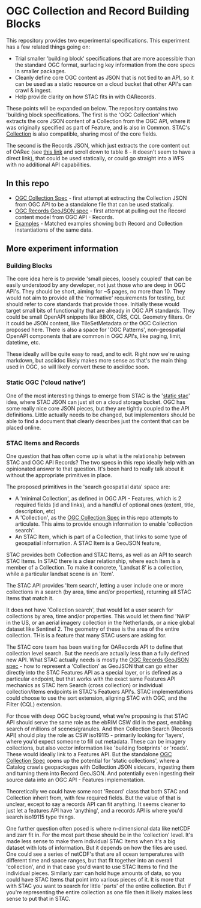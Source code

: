 # OGC Collection and Record Building Blocks

This repository provides two experimental specifications. This experiment has a few related things going on:

* Trial smaller 'building block' specifications that are more accessible than the standard OGC format, surfacing key information from the core specs in smaller packages.
* Cleanly define core OGC content as JSON that is not tied to an API, so it can be used as a static resource on a cloud bucket that other API's can crawl & ingest.
* Help provide clarity on how STAC fits in with OARecords.

These points will be expanded on below. The repository contains two 'building block specifications. The first is the 'OGC Collection' which extracts the core JSON
content of a Collection from the OGC API, where it was originally specified as part of Feature, and is also in Common. STAC's 
[Collection](https://github.com/radiantearth/stac-spec/blob/master/collection-spec/collection-spec.md) is also compatible, sharing most of the core fields.

The second is the Records JSON, which just extracts the core content out of OARec (see [this link](https://github.com/opengeospatial/ogcapi-records/blob/master/core/standard/clause_7_core.adoc#response-5) and scroll down to table 8 - it doesn't seem to have a direct link), 
that could be used statically, or could go straight into a WFS with no additional API capabilities.

## In this repo

 * [OGC Collection Spec](ogc-collection-spec.md) - first attempt at extracting the Collection JSON from OGC API to be a standalone file that 
 can be used statically.
 * [OGC Records GeoJSON spec](ogc-record-geojson-spec.md) - first attempt at pulling out the Record content model from OGC API - Records.
 * [Examples](examples/) - Matched examples showing both Record and Collection instantiations of the same data.

## More experiment information

### Building Blocks

The core idea here is to provide 'small pieces, loosely coupled' that can be easily understood by any developer, not just those who are deep in OGC API's. They 
should be short, aiming for ~5 pages, no more than 10. They would not aim to provide all the 'normative' requirements for testing, but should refer to core 
standards that provide those. Initially these would target small bits of functionality that are already in OGC API standards. They could be small OpenAPI snippets
like BBOX, CRS, CQL Geometry filters. Or it could be JSON content, like TileSetMetadata or the OGC Collection proposed here. There is also a space for 'OGC 
Patterns', non-geospatial OpenAPI components that are common in OGC API's, like paging, limit, datetime, etc.

These ideally will be quite easy to read, and to edit. Right now we're using markdown, but asciidoc likely makes more sense as that's the main thing used in OGC, so 
will likely convert these to asciidoc soon.

### Static OGC ('cloud native')

One of the most interesting things to emerge from STAC is the '[static 
stac](https://medium.com/radiant-earth-insights/static-spatiotemporal-asset-catalogs-in-depth-710530934a84#2481)' idea, where STAC JSON can just sit on a cloud 
storage bucket. OGC has some really nice core JSON pieces, but they are tightly coupled to the API definitions. Little actually needs to be changed, but
imiplementors should be able to find a document that clearly describes just the content that can be placed online.

### STAC Items and Records

One question that has often come up is what is the relationship between STAC and OGC API Records? The two specs in this repo ideally help with an opinionated 
answer to that question. It's been hard to really talk about it without the appropriate primitives in place. 

The proposed primitives in the 'search geospatial data' space are:

* A 'minimal Collection', as defined in OGC API - Features, which is 2 required fields (id and links), and a handful of optional ones (extent, title, description, etc)
* A 'Collection', as the [OGC Collection Spec](ogc-collection-spec.md) in this repo attempts to articulate. This aims to provide enough information to enable
 'collection search'. 
* An STAC Item, which is part of a Collection, that links to some type of geospatial information. A STAC Item is a GeoJSON feature,

STAC provides both Collection and STAC Items, as well as an API to search STAC Items. In STAC there is a clear relationship, where each Item is a member of 
a Collection. To make it concrete, 'Landsat 8' is a collection, while a particular landsat scene is an 'Item'. 

The STAC API provides 'Item search', letting a user include one or more collections in a search (by area, time and/or properties), returning all STAC Items that match it.

It does not have 'Collection search', that would let a user search for collections by area, time and/or properties. This would let them find 'NAIP' in the US, or
an aerial imagery collection in the Netherlands, or a nice global dataset like Sentinel 2. The geometry of these is the area of the entire collection. THis is a 
feature that many STAC users are asking for. 

The STAC core team has been waiting for OARecords API to define that collection level search. But the needs are actually less than a fully defined new API. What
STAC actually needs is mostly the [OGC Records GeoJSON spec](ogc-record-geojson-spec.md) - how to represent a 'Collection' as GeoJSON that can go either directly
into the STAC Features API as a special layer, or is defined as a particular endpoint, but that works with the exact same Features API mechanics as STAC Item
Search (cross collection) or individual collection/items endpoints in STAC's Featuers API's. STAC implementations could choose to use the sort extension, aligning
STAC with OGC, and the Filter (CQL) extension.

For those with deep OGC background, what we're proposing is that STAC API should serve the same role as the ebRIM CSW did in the past, enabling search of millions 
of scenes/granules. And then Collection Search (Records API) should play the role as CSW iso19115 - primarily looking for 'layers', where you'd expect someone
to fill out metadata. These can be imagery collections, but also vector information like 'building footprints' or 'roads'. These would ideally link to a Features 
API. But the standalone [OGC Collection Spec](ogc-collection-spec.md) opens up the potential for 'static collections', where a Catalog crawls geopackages with
Collection JSON sidecars, ingesting them and turning them into Record GeoJSON. And potentially even ingesting their source data into an OGC API - Features 
implementation.

Theoretically we could have some root 'Record' class that both STAC and Collection inherit from, with few required fields. But the value of that is unclear, 
except to say a records API can fit anything. It seems cleaner to just let a features API have 'anything', and a records API is where you'd search iso19115 type
things.

One further question often posed is where n-dimensional data like netCDF and zarr fit in. For the most part those should be in the 'collection' level. It's made
less sense to make them individual STAC Items when it's a big dataset with lots of information. But it depends on how the files are used. One could see a series
of netCDF's that are all ocean temperatures with different time and space ranges, but that fit together into an overall 'collection', and in that case you'd want
to use STAC Items to find the individual pieces. Similarly zarr can hold huge amounts of data, so you could have STAC Items that point into various pieces of it.
It is more that with STAC you want to search for little 'parts' of the entire collection. But if you're representing the entire collection as one file then it
likely makes less sense to put that in STAC.

